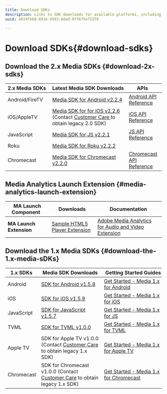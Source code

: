 ```yaml
---
title: Download SDKs
description: Links to SDK downloads for available platforms, including Android, iOS, JavaScript, Chromecast, and Roku.
uuid: a619fbb8-693e-4583-8dad-0ff875e715f8

---
```


# Download SDKs{#download-sdks}

## Download the 2.x Media SDKs {#download-2x-sdks}

| 2.x&nbsp;Media&nbsp;SDKs&nbsp; | Latest&nbsp;Media&nbsp;SDK&nbsp;Downloads | &nbsp;APIs&nbsp;&nbsp; | &nbsp;Documentation&nbsp; |
| --- | --- | --- | --- |
| Android/FireTV | [Media SDK for Android v2.2.4](https://github.com/Adobe-Marketing-Cloud/media-sdks/releases/tag/android-v2.2.4) | [Android API Reference](https://adobe-marketing-cloud.github.io/media-sdks/reference/android/) | [Set up Android](/help/sdk-implement/setup/set-up-android.md) |
| iOS/AppleTV | [Media SDK for for iOS v2.2.6](https://github.com/Adobe-Marketing-Cloud/media-sdks/releases/tag/ios-v2.2.6) (Contact [Customer Care ](https://helpx.adobe.com/marketing-cloud/contact-support.html) to obtain legacy 2.0 SDK) | [iOS API Reference](https://adobe-marketing-cloud.github.io/media-sdks/reference/ios/) | [Set up iOS](/help/sdk-implement/setup/set-up-ios.md) |
| JavaScript | [Media SDK for JS v2.2.1](https://github.com/Adobe-Marketing-Cloud/media-sdks/releases/tag/js-v2.2.1) | [JS API Reference](https://adobe-marketing-cloud.github.io/media-sdks/reference/javascript/) | [Set up JavaScript](/help/sdk-implement/setup/set-up-js.md) |
| Roku | [Media SDK for Roku v2.2.2](https://github.com/Adobe-Marketing-Cloud/media-sdks/releases/tag/roku-v2.2.2) | | [Set up Roku](/help/sdk-implement/setup/set-up-roku.md) |
| Chromecast | [Media SDK for Chromecast v2.2.0](https://github.com/Adobe-Marketing-Cloud/media-sdks/releases/tag/chromecast-v2.2.0) | [Chromecast API Reference](https://adobe-marketing-cloud.github.io/media-sdks/reference/chromecast/) | [Set up Chromecast](/help/sdk-implement/setup/set-up-chromecast.md) |

## Media Analytics Launch Extension {#media-analytics-launch-extension}

|  MA Launch Component&nbsp;&nbsp; | Downloads | Documentation |
|---|---|---|
| **MA Launch Extension** | [Sample HTML5 Player Extension](https://github.com/adobe/reactor-adobe-va-sample-player) | [Adobe Media Analytics for Audio and Video Extension](https://docs.adobelaunch.com/extension-reference/web/adobe-media-analytics-for-audio-and-video-extension) |

## Download the 1.x Media SDKs {#download-the-1.x-media-sDKs}

| 1.x&nbsp;SDKs&nbsp; | &nbsp;Media&nbsp;SDK&nbsp;Downloads&nbsp; | &nbsp;Getting&nbsp;Started&nbsp;Guides&nbsp; |
| --- | --- | --- |
| Android | [SDK for Android v1.5.8](https://github.com/Adobe-Marketing-Cloud/video-heartbeat/releases/tag/android-v1.5.8) | [Get Started - Media 1.x for Android](setup/vhl-dev-guide-v15_android.pdf) | 
| iOS | [SDK for iOS v1.5.9](https://github.com/Adobe-Marketing-Cloud/video-heartbeat/releases/tag/ios-v1.5.9) | [Get Started - Media 1.x for iOS](setup/vhl-dev-guide-v15_ios.pdf) | 
| JavaScript | [SDK for JavaScript v1.5.7](https://github.com/Adobe-Marketing-Cloud/video-heartbeat/releases/tag/js-v1.5.7) | [Get Started - Media 1.x for JS](setup/vhl-dev-guide-v15_js.pdf) | 
| TVML | [SDK for TVML v1.0.0](https://github.com/Adobe-Marketing-Cloud/video-heartbeat/releases/tag/tvml-v1.0.0) | [Get Started - Media 1.x for TVML](setup/vhl_tvml.pdf) |
| Apple TV | SDK for Apple TV v1.0.0 (Contact [Customer Care](https://helpx.adobe.com/marketing-cloud/contact-support.html) to obtain legacy 1.x SDK) | [Get Started - Media 1.x for Apple TV](setup/vhl-dev-guide-v1x_appletv.pdf) |
| Chromecast | SDK for Chromecast v1.0.0 (Contact [Customer Care](https://helpx.adobe.com/marketing-cloud/contact-support.html) to obtain legacy 1.x SDK) | [Get Started - Media 1.x for Chromecast](setup/chromecast_1.x_sdk.pdf) | 


